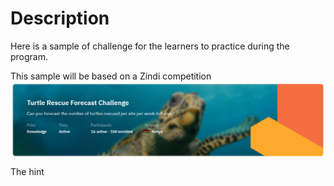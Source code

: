 # Description

Here is a sample of challenge for the learners to practice during the program. 

This sample will be based on a Zindi competition
<img src="https://github.com/eaedk/challenge-sample/blob/main/challenge_wallpaper.png" align="center" alt="challenge" ></img>

<!--  height="200px" width="700px" -->

The hint 
